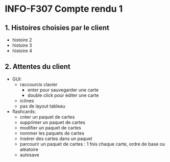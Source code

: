 # INFO-F307 Compte rendu 1

## 1. Histoires choisies par le client
- histoire 2
- histoire 3
- histoire 4

## 2. Attentes du client

- GUI:
  - raccourcis clavier
    - enter pour sauvegarder une carte
    - double click pour éditer une carte
  - icônes
  - pas de layout tableau
- flashcards:
    - créer un paquet de cartes
    - supprimer un paquet de cartes
    - modifier un paquet de cartes
    - nommer les paquets de cartes
    - insérer des cartes dans un paquet
    - parcourir un paquet de cartes : 1 fois chaque carte, ordre de base ou aléatoire
    - autosave